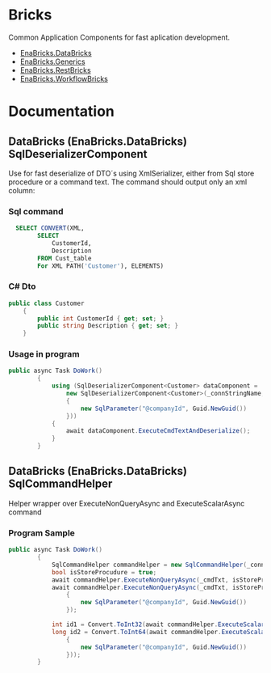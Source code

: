 # Bricks
Common Application Components for fast aplication development.
- [EnaBricks.DataBricks](https://www.nuget.org/packages/EnaBricks.DataBricks/)
- [EnaBricks.Generics](https://www.nuget.org/packages/EnaBricks.Generics/)
- [EnaBricks.RestBricks](https://www.nuget.org/packages/EnaBricks.RestBricks/)
- [EnaBricks.WorkflowBricks](https://www.nuget.org/packages/EnaBricks.WorkflowBricks/)
# Documentation
## DataBricks (EnaBricks.DataBricks) SqlDeserializerComponent
Use for fast deserialize of DTO´s using XmlSerializer, either from Sql store procedure or a command text. The command should output only an xml column:
### Sql command
```sql
  SELECT CONVERT(XML, 
        SELECT
            CustomerId,
            Description
        FROM Cust_table
        For XML PATH('Customer'), ELEMENTS)
```
### C# Dto
```c#
public class Customer
    {
        public int CustomerId { get; set; }
        public string Description { get; set; }
    }
```
### Usage in program
```c#
public async Task DoWork()
        {
            using (SqlDeserializerComponent<Customer> dataComponent = 
                new SqlDeserializerComponent<Customer>(_connStringName, _cmdTxt, "Customers", new SqlParameter[]
                {
                    new SqlParameter("@companyId", Guid.NewGuid())
                }))
            {
                await dataComponent.ExecuteCmdTextAndDeserialize();
            }
        }
```
## DataBricks (EnaBricks.DataBricks) SqlCommandHelper
Helper wrapper over ExecuteNonQueryAsync and ExecuteScalarAsync command
### Program Sample
```c#
public async Task DoWork()
        {
            SqlCommandHelper commandHelper = new SqlCommandHelper(_connStringName);
            bool isStoreProcudure = true;
            await commandHelper.ExecuteNonQueryAsync(_cmdTxt, isStoreProcudure);
            await commandHelper.ExecuteNonQueryAsync(_cmdTxt, isStoreProcudure, new SqlParameter[]
                {
                    new SqlParameter("@companyId", Guid.NewGuid())
                });

            int id1 = Convert.ToInt32(await commandHelper.ExecuteScalarAsync(_cmdTxt, isStoreProcudure));
            long id2 = Convert.ToInt64(await commandHelper.ExecuteScalarAsync(_cmdTxt, isStoreProcudure, new SqlParameter[]
                {
                    new SqlParameter("@companyId", Guid.NewGuid())
                }));
        }
```
